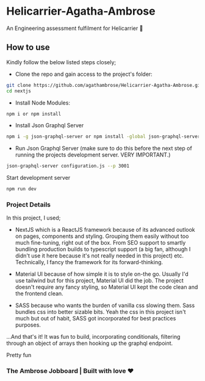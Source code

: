 # Helicarrier-Agatha-Ambrose
An Engineering assessment fulfilment for Helicarrier 🚀

## How to use

Kindly follow the below listed steps closely;

- Clone the repo and gain access to the project's folder:

```sh
git clone https://github.com/agathambrose/Helicarrier-Agatha-Ambrose.git
cd nextjs
```

- Install Node Modules:

```sh
npm i or npm install
```

- Install Json Graphql Server

```sh
npm i -g json-graphql-server or npm install -global json-graphql-server
```

- Run Json Graphql Server (make sure to do this before the next step of running the projects development server. VERY IMPORTANT.)

```sh
json-graphql-server configuration.js --p 3001
```

Start development server

```sh
npm run dev
```

### Project Details
In this project, I used;
- NextJS which is a ReactJS framework because of its advanced outlook on pages, components and styling. Grouping them easily without too much fine-tuning, right out of the box. From SEO support to smartly bundling production builds to typescript support (a big fan, although I didn't use it here because it's not really needed in this project) etc. Technically, I fancy the framework for its forward-thinking.

- Material UI because of how simple it is to style on-the go. Usually I'd use tailwind but for this project, Material UI did the job. The project doesn't require any fancy styling, so Material UI kept the code clean and the frontend clean.

- SASS because who wants the burden of vanilla css slowing them. Sass bundles css into better sizable bits. Yeah the css in this project isn't much but out of habit, SASS got incorporated for best practices purposes.

...And that's it! It was fun to build, incorporating conditionals, filtering through an object of arrays then hooking up the graphql endpoint.

Pretty fun

### The Ambrose Jobboard | Built with love ❤️